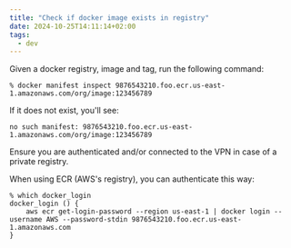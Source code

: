 ```yaml
---
title: "Check if docker image exists in registry"
date: 2024-10-25T14:11:14+02:00
tags:
  - dev
---
```


Given a docker registry, image and tag, run the following command:

```shell
% docker manifest inspect 9876543210.foo.ecr.us-east-1.amazonaws.com/org/image:123456789
```

If it does not exist, you'll see:

```
no such manifest: 9876543210.foo.ecr.us-east-1.amazonaws.com/org/image:123456789
```

Ensure you are authenticated and/or connected to the VPN in case of a private registry.

When using ECR (AWS's registry), you can authenticate this way:

```shell
% which docker_login
docker_login () {
	aws ecr get-login-password --region us-east-1 | docker login --username AWS --password-stdin 9876543210.foo.ecr.us-east-1.amazonaws.com
}
```
